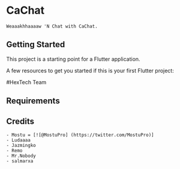 # CaChat
    Weaaakhhaaaaw 'N Chat with CaChat.


## Getting Started

This project is a starting point for a Flutter application.

A few resources to get you started if this is your first Flutter project:

#HexTech Team

## Requirements



## Credits

    - Mostu = [![@MostuPro] (https://twitter.com/MostuPro)]
    - Ludaaaa
    - Jazmingko
    - Remo
    - Mr.Nobody
    - salmarxa


[1.1]: https://twitter.com/MostuPro